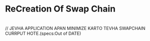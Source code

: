 #
#  **ReCreation Of Swap Chain**
#

// JEVHA APPLICATION APAN MINIMIZE KARTO TEVHA SWAPCHAIN CURRPUT HOTE.(specs:Out of DATE)

